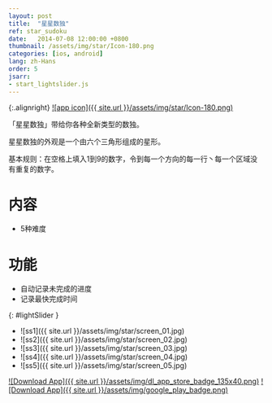 ```yaml
---
layout: post
title:  "星星数独"
ref: star_sudoku
date:   2014-07-08 12:00:00 +0800
thumbnail: /assets/img/star/Icon-180.png
categories: [ios, android]
lang: zh-Hans
order: 5
jsarr:
- start_lightslider.js
---
```


{:.alignright}
[![app icon]({{ site.url }}/assets/img/star/Icon-180.png)][app-link-1]

「星星数独」带给你各种全新类型的数独。

星星数独的外观是一个由六个三角形组成的星形。

基本规则：在空格上填入1到9的数字，令到每一个方向的每一行丶每一个区域没有重复的数字。

# 内容
- 5种难度

# 功能
- 自动记录未完成的进度
- 记录最快完成时间

{: #lightSlider }
*   ![ss1]({{ site.url }}/assets/img/star/screen_01.jpg)
*   ![ss2]({{ site.url }}/assets/img/star/screen_02.jpg)
*   ![ss3]({{ site.url }}/assets/img/star/screen_03.jpg)
*   ![ss4]({{ site.url }}/assets/img/star/screen_04.jpg)
*   ![ss5]({{ site.url }}/assets/img/star/screen_05.jpg)

[![Download App]({{ site.url }}/assets/img/dl_app_store_badge_135x40.png)][app-link-1]
[![Download App]({{ site.url }}/assets/img/google_play_badge.png)][app-link-a]

[app-link-1]: http://itunes.apple.com/app/id877502433
[app-link-a]: https://play.google.com/store/apps/details?id=com.stanleylam.starsudoku

